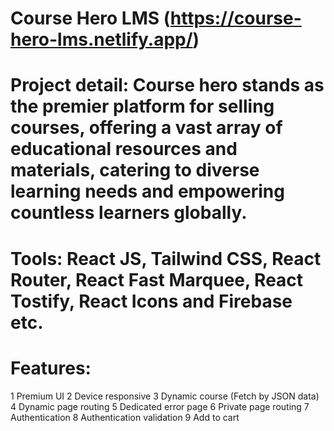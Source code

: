 # Course Hero LMS (https://course-hero-lms.netlify.app/)

# Project detail: Course hero stands as the premier platform for selling courses, offering a vast array of educational resources and materials, catering to diverse learning needs and empowering countless learners globally.
# Tools: React JS, Tailwind CSS, React Router, React Fast Marquee, React Tostify, React Icons and Firebase etc.

# Features: 
1 Premium UI
2 Device responsive
3 Dynamic course (Fetch by JSON data)
4 Dynamic page routing
5 Dedicated error page
6 Private page routing
7 Authentication
8 Authentication validation
9 Add to cart

